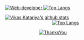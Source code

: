 
<article class="markdown-body entry-content container-lg f5" itemprop="text">


<p><a style="margin-left: 100px;" target="_blank" rel="noopener noreferrer" href="https://ibb.co/tJVfnXR"><img src="https://i.ibb.co/9rQXBtP/Vikas.jpg" alt="Web-developer">      </a>
 <a target="_blank" rel="noopener noreferrer" href="https://camo.githubusercontent.com/097d1347fd5691619c5050f8b103583f9bfc208127d669e75e671c3858da0167/68747470733a2f2f6769746875622d726561646d652d73746174732e76657263656c2e6170702f6170692f746f702d6c616e67732f3f757365726e616d653d6b727573686e61746b686177616c65266c61796f75743d636f6d70616374"><img src="https://github-readme-stats.vercel.app/api/top-langs/?username=VikasJKatariya&show_icons=true&title_color=fff&icon_color=79ff97&text_color=efefef&bg_color=24292e" alt="Top Langs" data-canonical-src="https://github-readme-stats.vercel.app/api/top-langs/?username=VikasJKatariya&amp;layout=compact" style="max-width:100%;"></a></p>





</p>

  <p><a   style="margin-left: 100px;" target="_blank" rel="noopener noreferrer" href="https://camo.githubusercontent.com/12ca5c61117354d68aac79cb2e2d183f5f3810bd5acd11bef6b9c7696a06363c/68747470733a2f2f6769746875622d726561646d652d73746174732e76657263656c2e6170702f6170693f757365726e616d653d6b727573686e61746b686177616c652673686f775f69636f6e733d74727565"><img src="https://github-readme-stats.vercel.app/api?username=VikasJKatariya&show_icons=true&title_color=fff&icon_color=79ff97&text_color=efefef&bg_color=24292e" alt="Vikas Katariya's github stats" data-canonical-src="https://github-readme-stats.vercel.app/api?username=VikasJKatariy&amp;show_icons=true" style="max-width:100%;"></a> <a  style="margin-left: 250px;" target="_blank" rel="noopener noreferrer" href="https://camo.githubusercontent.com/097d1347fd5691619c5050f8b103583f9bfc208127d669e75e671c3858da0167/68747470733a2f2f6769746875622d726561646d652d73746174732e76657263656c2e6170702f6170692f746f702d6c616e67732f3f757365726e616d653d6b727573686e61746b686177616c65266c61796f75743d636f6d70616374"><img src="https://github-readme-stats.vercel.app/api/top-langs/?username=VikasJKatariya&layout=compact&show_icons=true&title_color=fff&icon_color=79ff97&text_color=efefef&bg_color=24292e" alt="Top Langs" data-canonical-src="https://github-readme-stats.vercel.app/api/top-langs/?username=VikasJKatariya&amp;layout=compact" style="max-width:100%;"></a>




   
<a>

</p>

<p style="text-align: center;"><a target="_blank" rel="noopener noreferrer" href="https://camo.githubusercontent.com/7ee23e39e2d53301e4c5478f544c363d6ad5136dc84f7eeddd758c92c14a8a91/68747470733a2f2f696d672e736869656c64732e696f2f62616467652f2546302539462539392538465468616e6b5f596f755f466f725f5370656e64696e675f615f4d6f6d656e745f4f6e5f4d795f50726f66696c652c5f48617070795f436f64696e672c5f416c6c5f5468655f566572795f426573742d646f646765727265642e7376673f7374796c653d666f722d7468652d6261646765"><img src="https://camo.githubusercontent.com/7ee23e39e2d53301e4c5478f544c363d6ad5136dc84f7eeddd758c92c14a8a91/68747470733a2f2f696d672e736869656c64732e696f2f62616467652f2546302539462539392538465468616e6b5f596f755f466f725f5370656e64696e675f615f4d6f6d656e745f4f6e5f4d795f50726f66696c652c5f48617070795f436f64696e672c5f416c6c5f5468655f566572795f426573742d646f646765727265642e7376673f7374796c653d666f722d7468652d6261646765" alt="ThanksYou" data-canonical-src="https://img.shields.io/badge/%F0%9F%99%8FThank_You_For_Spending_a_Moment_On_My_Profile,_Happy_Coding,_All_The_Very_Best-dodgerred.svg?style=for-the-badge" style="max-width:100%;"></a></p>
</article>
